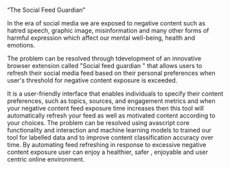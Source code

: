 “The Social Feed Guardian” 

In the era of social media we are exposed to negative content such as hatred speech, graphic image, misinformation and many other forms of harmful expression which affect our mental well-being, health and emotions. 

The problem  can be resolved through tdevelopment of an innovative browser extension called "Social feed guardian " that allows users to refresh their social media feed based on their personal preferences when user's threshold for negative content exposure is exceeded.

 It is a user-friendly interface that enables individuals to specify their content preferences, such as topics, sources, and engagement metrics and when your negative content feed exposure time increases then this tool will automatically refresh your feed  as well as motivated content according to your choices. The problem can be resolved using avascript  core functionality and interaction and  machine learning models to trained our tool for labelled data and to improve content classification accuracy over time.
By automating feed refreshing in response to excessive negative content exposure user can enjoy a healthier, safer , enjoyable and user centric online environment.
